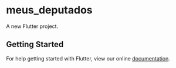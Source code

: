 # meus_deputados

A new Flutter project.

## Getting Started

For help getting started with Flutter, view our online
[documentation](https://flutter.io/).
